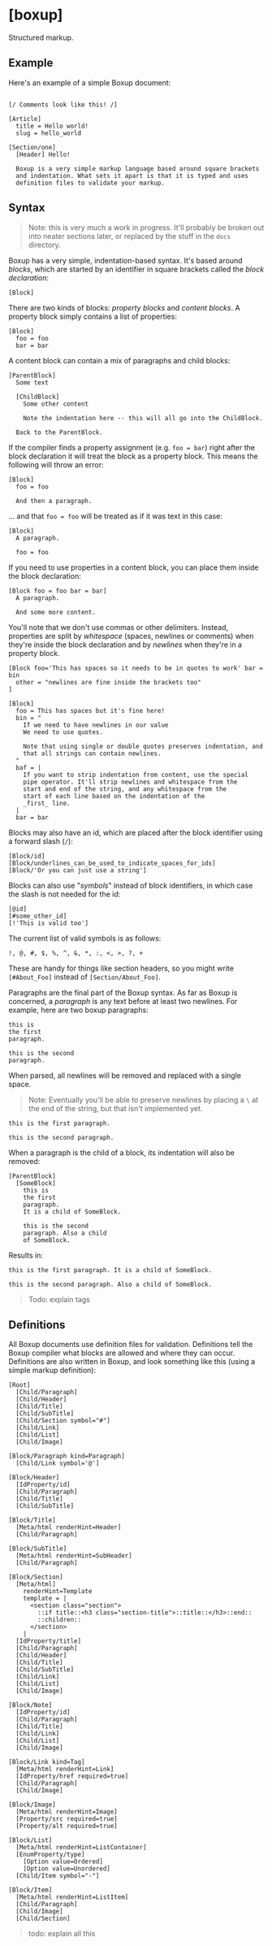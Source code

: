 [boxup]
=======

Structured markup.

Example
-------

Here's an example of a simple Boxup document: 

```boxup

[/ Comments look like this! /]

[Article]
  title = Hello world!
  slug = hello_world

[Section/one]
  [Header] Hello!

  Boxup is a very simple markup language based around square brackets
  and indentation. What sets it apart is that it is typed and uses
  definition files to validate your markup.

```

Syntax
------

> Note: this is very much a work in progress. It'll probably be broken out into neater sections later, or replaced by the stuff in the `docs` directory.

Boxup has a very simple, indentation-based syntax. It's based around _blocks_, which are started by an identifier in square brackets called the _block declaration_:

```boxup
[Block]
```

There are two kinds of blocks: _property blocks_ and _content blocks_. A property block simply contains a list of properties:

```boxup
[Block]
  foo = foo
  bar = bar
```

A content block can contain a mix of paragraphs and child blocks:

```boxup
[ParentBlock]
  Some text

  [ChildBlock]
    Some other content

    Note the indentation here -- this will all go into the ChildBlock.

  Back to the ParentBlock.
```

If the compiler finds a property assignment (e.g. `foo = bar`) right after the block declaration it will treat the block as a property block. This means the following will throw an error:

```boxup
[Block]
  foo = foo

  And then a paragraph.
```

... and that `foo = foo` will be treated as if it was text in this case:

```boxup
[Block]
  A paragraph.
  
  foo = foo
```

If you need to use properties in a content block, you can place them inside the block declaration:

```boxup
[Block foo = foo bar = bar]
  A paragraph.

  And some more content.
```

You'll note that we don't use commas or other delimiters. Instead, properties are split by _whitespace_ (spaces, newlines or comments) when they're inside the block declaration and by _newlines_ when they're in a property block.

```boxup
[Block foo='This has spaces so it needs to be in quotes to work' bar = bin
  other = "newlines are fine inside the brackets too"
]

[Block]
  foo = This has spaces but it's fine here!
  bin = "
    If we need to have newlines in our value
    We need to use quotes.

    Note that using single or double quotes preserves indentation, and
    that all strings can contain newlines.
  "
  baf = |
    If you want to strip indentation from content, use the special
    pipe operator. It'll strip newlines and whitespace from the
    start and end of the string, and any whitespace from the
    start of each line based on the indentation of the
    _first_ line.
  |
  bar = bar
```

Blocks may also have an id, which are placed after the block identifier using a forward slash (`/`):

```boxup
[Block/id]
[Block/underlines_can_be_used_to_indicate_spaces_for_ids]
[Block/'Or you can just use a string']
```

Blocks can also use "_symbols_" instead of block identifiers, in which case the slash is not needed for the id:

```boxup
[@id]
[#some_other_id]
[!'This is valid too']
```

The current list of valid symbols is as follows:

```
!, @, #, $, %, ^, &, *, :, <, >, ?, +
```

These are handy for things like section headers, so you might write `[#About_Foo]` instead of `[Section/About_Foo]`.

Paragraphs are the final part of the Boxup syntax. As far as Boxup is concerned, a _paragraph_ is any text before at least two newlines. For example, here are two boxup paragraphs:

```boxup
this is
the first
paragraph.

this is the second
paragraph.
```

When parsed, all newlines will be removed and replaced with a single space.

> Note: Eventually you'll be able to preserve newlines by placing a `\` at the end of the string, but that isn't implemented yet.

```
this is the first paragraph.

this is the second paragraph.
```

When a paragraph is the child of a block, its indentation will also be removed:

```boxup
[ParentBlock]
  [SomeBlock]
    this is
    the first
    paragraph.
    It is a child of SomeBlock.

    this is the second
    paragraph. Also a child
    of SomeBlock.
```

Results in:

```
this is the first paragraph. It is a child of SomeBlock.

this is the second paragraph. Also a child of SomeBlock.
```

> Todo: explain tags

Definitions
-----------

All Boxup documents use definition files for validation. Definitions tell the Boxup compiler what blocks are allowed and where they can occur. Definitions are also written in Boxup, and look something like this (using a simple markup definition):

```boxup
[Root]
  [Child/Paragraph]
  [Child/Header]
  [Child/Title]
  [Child/SubTitle]
  [Child/Section symbol="#"]
  [Child/Link]
  [Child/List]
  [Child/Image]

[Block/Paragraph kind=Paragraph]
  [Child/Link symbol='@']

[Block/Header]
  [IdProperty/id]
  [Child/Paragraph]
  [Child/Title]
  [Child/SubTitle]

[Block/Title]
  [Meta/html renderHint=Header]
  [Child/Paragraph]

[Block/SubTitle]
  [Meta/html renderHint=SubHeader]
  [Child/Paragraph]

[Block/Section]
  [Meta/html]
    renderHint=Template
    template = |
      <section class="section">
        ::if title::<h3 class="section-title">::title::</h3>::end::
        ::children::
      </section>
    |
  [IdProperty/title]
  [Child/Paragraph]
  [Child/Header]
  [Child/Title]
  [Child/SubTitle]
  [Child/Link]
  [Child/List]
  [Child/Image]

[Block/Note]
  [IdProperty/id]
  [Child/Paragraph]
  [Child/Title]
  [Child/Link]
  [Child/List]
  [Child/Image]

[Block/Link kind=Tag]
  [Meta/html renderHint=Link]
  [IdProperty/href required=true]
  [Child/Paragraph]
  [Child/Image]

[Block/Image]
  [Meta/html renderHint=Image]
  [Property/src required=true]
  [Property/alt required=true]

[Block/List]
  [Meta/html renderHint=ListContainer]
  [EnumProperty/type]
    [Option value=Ordered]
    [Option value=Unordered]
  [Child/Item symbol="-"]

[Block/Item]
  [Meta/html renderHint=ListItem]
  [Child/Paragraph]
  [Child/Image]
  [Child/Section]
```

> todo: explain all this
